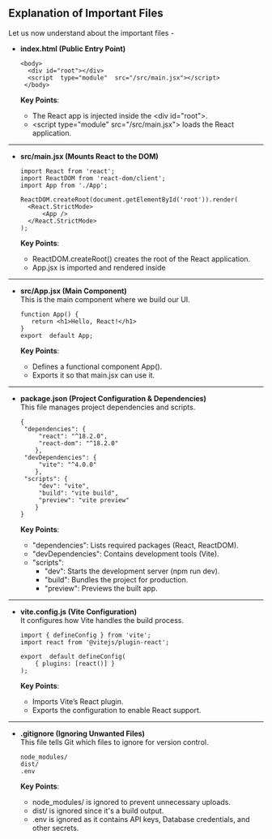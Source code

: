 ## **Explanation of Important Files**

Let us now understand about the important files -

-   **index.html (Public Entry Point)**

    ```
    <body>
      <div id="root"></div>
      <script  type="module"  src="/src/main.jsx"></script>
     </body>
    ```

    **Key Points**:

    -   The React app is injected inside the \<div id="root">.
    -   \<script type="module" src="/src/main.jsx"> loads the React application.

<hr/>
  
-   **src/main.jsx (Mounts React to the DOM)**
    
    ```
    import React from 'react';
    import ReactDOM from 'react-dom/client';
    import App from './App'; 	
    
    ReactDOM.createRoot(document.getElementById('root')).render(
      <React.StrictMode>
	      <App />
	  </React.StrictMode>
	);
    ```
    
    **Key Points**:
    
    -   ReactDOM.createRoot() creates the root of the React application.
    -   App.jsx is imported and rendered inside
        
<hr/>

-   **src/App.jsx (Main Component)**  
    This is the main component where we build our UI.

    ```
    function App() {
       return <h1>Hello, React!</h1>
    }
    export  default App;
    ```

    **Key Points**:

    -   Defines a functional component App().
    -   Exports it so that main.jsx can use it.

  <hr/>

-   **package.json (Project Configuration & Dependencies)**  
    This file manages project dependencies and scripts.

    ```
    {
     "dependencies": {
    	 "react": "^18.2.0",
    	 "react-dom": "^18.2.0"
    	},
     "devDependencies": {
    	 "vite": "^4.0.0"
    	},
     "scripts": {
    	 "dev": "vite",
    	 "build": "vite build",
    	 "preview": "vite preview"
    	}
    }
    ```

    **Key Points**:

    -   "dependencies": Lists required packages (React, ReactDOM).
    -   "devDependencies": Contains development tools (Vite).
    -   "scripts":
        -   "dev": Starts the development server (npm run dev).
        -   "build": Bundles the project for production.
        -   "preview": Previews the built app.

  <hr/>

-   **vite.config.js (Vite Configuration)**  
    It configures how Vite handles the build process.

    ```
    import { defineConfig } from 'vite';
    import react from '@vitejs/plugin-react';

    export  default defineConfig(
        { plugins: [react()] }
    );
    ```

    **Key Points**:

    -   Imports Vite’s React plugin.
    -   Exports the configuration to enable React support.

  <hr/>

-   **.gitignore (Ignoring Unwanted Files)**  
    This file tells Git which files to ignore for version control.

    ```
    node_modules/
    dist/
    .env
    ```

    **Key Points**:

    -   node_modules/ is ignored to prevent unnecessary uploads.
    -   dist/ is ignored since it's a build output.
    -   .env is ignored as it contains API keys, Database credentials, and other secrets.
